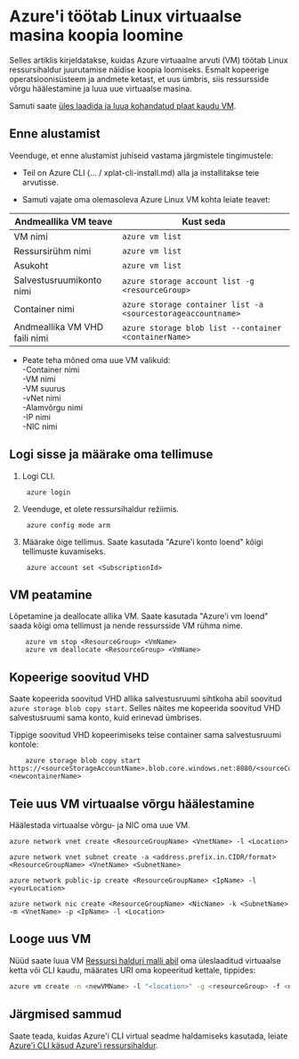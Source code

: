<properties
    pageTitle="Looge oma Azure'i Linux VM koopia | Microsoft Azure'i"
    description="Saate teada, kuidas luua koopia arvuti Azure'i Linux virtual ressursihaldur juurutamise mudeli"
    services="virtual-machines-linux"
    documentationCenter=""
    authors="cynthn"
    manager="timlt"
    tags="azure-resource-manager"/>

<tags
    ms.service="virtual-machines-linux"
    ms.workload="infrastructure-services"
    ms.tgt_pltfrm="vm-linux"
    ms.devlang="na"
    ms.topic="article"
    ms.date="07/28/2016"
    ms.author="cynthn"/>

# <a name="create-a-copy-of-a-linux-virtual-machine-running-on-azure"></a>Azure'i töötab Linux virtuaalse masina koopia loomine


Selles artiklis kirjeldatakse, kuidas Azure virtuaalne arvuti (VM) töötab Linux ressursihaldur juurutamise näidise koopia loomiseks. Esmalt kopeerige operatsioonisüsteem ja andmete ketast, et uus ümbris, siis ressursside võrgu häälestamine ja luua uue virtuaalse masina.

Samuti saate [üles laadida ja luua kohandatud plaat kaudu VM](virtual-machines-linux-upload-vhd.md).


## <a name="before-you-begin"></a>Enne alustamist

Veenduge, et enne alustamist juhiseid vastama järgmistele tingimustele:

- Teil on Azure CLI (… / xplat-cli-install.md) alla ja installitakse teie arvutisse. 

- Samuti vajate oma olemasoleva Azure Linux VM kohta leiate teavet:

| Andmeallika VM teave | Kust seda |
|------------|-----------------|
| VM nimi | `azure vm list` |
| Ressursirühm nimi | `azure vm list` |
| Asukoht | `azure vm list` |
| Salvestusruumikonto nimi | `azure storage account list -g <resourceGroup>` |
| Container nimi | `azure storage container list -a <sourcestorageaccountname>` |
| Andmeallika VM VHD faili nimi | `azure storage blob list --container <containerName>` |



- Peate teha mõned oma uue VM valikuid:   <br> -Container nimi   <br> -VM nimi   <br> -VM suurus   <br> -vNet nimi   <br> -Alamvõrgu nimi   <br> -IP nimi   <br> -NIC nimi
    

## <a name="login-and-set-your-subscription"></a>Logi sisse ja määrake oma tellimuse

1. Logi CLI.
        
        azure login

2. Veenduge, et olete ressursihaldur režiimis.
    
        azure config mode arm

3. Määrake õige tellimus. Saate kasutada "Azure'i konto loend" kõigi tellimuste kuvamiseks.

        azure account set <SubscriptionId>



## <a name="stop-the-vm"></a>VM peatamine 

Lõpetamine ja deallocate allika VM. Saate kasutada "Azure'i vm loend" saada kõigi oma tellimust ja nende ressursside VM rühma nime.
    
        azure vm stop <ResourceGroup> <VmName>
        azure vm deallocate <ResourceGroup> <VmName>




## <a name="copy-the-vhd"></a>Kopeerige soovitud VHD


Saate kopeerida soovitud VHD allika salvestusruumi sihtkoha abil soovitud `azure storage blob copy start`. Selles näites me kopeerida soovitud VHD salvestusruumi sama konto, kuid erinevad ümbrises.

Tippige soovitud VHD kopeerimiseks teise container sama salvestusruumi kontole:

        azure storage blob copy start https://<sourceStorageAccountName>.blob.core.windows.net:8080/<sourceContainerName>/<SourceVHDFileName.vhd> <newcontainerName>
        

## <a name="set-up-the-virtual-network-for-your-new-vm"></a>Teie uus VM virtuaalse võrgu häälestamine

Häälestada virtuaalse võrgu- ja NIC oma uue VM. 

    azure network vnet create <ResourceGroupName> <VnetName> -l <Location>

    azure network vnet subnet create -a <address.prefix.in.CIDR/format> <ResourceGroupName> <VnetName> <SubnetName>

    azure network public-ip create <ResourceGroupName> <IpName> -l <yourLocation>

    azure network nic create <ResourceGroupName> <NicName> -k <SubnetName> -m <VnetName> -p <IpName> -l <Location>


## <a name="create-the-new-vm"></a>Looge uus VM 

Nüüd saate luua VM [Ressursi halduri malli abil](https://github.com/Azure/azure-quickstart-templates/tree/master/201-vm-from-specialized-vhd) oma üleslaaditud virtuaalse ketta või CLI kaudu, määrates URI oma kopeeritud kettale, tippides:

```bash
azure vm create -n <newVMName> -l "<location>" -g <resourceGroup> -f <newNicName> -z "<vmSize>" -d https://<storageAccountName>.blob.core.windows.net/<containerName/<fileName.vhd> -y Linux
```



## <a name="next-steps"></a>Järgmised sammud

Saate teada, kuidas Azure'i CLI virtual seadme haldamiseks kasutada, leiate [Azure'i CLI käsud Azure'i ressursihaldur](azure-cli-arm-commands.md).
